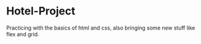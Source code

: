 # Hotel-Project
Practicing with the basics of html and css, also bringing some new stuff like flex and grid.
